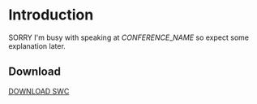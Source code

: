 # Introduction #

SORRY I'm busy with speaking at $CONFERENCE\_NAME$ so expect some explanation later.

## Download ##
[DOWNLOAD SWC](http://code.google.com/p/in-spirit/downloads/detail?name=ape.swc.zip&can=2)